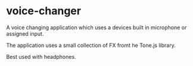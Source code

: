 # voice-changer
 A voice changing application which uses a devices built in microphone or assigned input.
 
 The application uses a small collection of FX fromt he Tone.js library.
 
 Best used with headphones.
